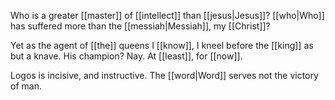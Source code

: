 Who is a greater [[master]] of [[intellect]] than [[jesus|Jesus]]? [[who|Who]] has suffered more than the [[messiah|Messiah]], my [[Christ]]? 

Yet as the agent of [[the]] queens I [[know]], I kneel before the [[king]] as but a knave. His champion? Nay. At [[least]], for [[now]].

Logos is incisive, and instructive. The [[word|Word]] serves not the victory of man. 